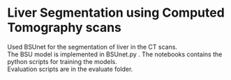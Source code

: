 # Liver Segmentation using Computed Tomography scans 
Used BSUnet for the segmentation of liver in the CT scans.<br/>
The BSU model is implemented in BSUnet.py . The notebooks contains the python scripts for training the models.<br/>
Evaluation scripts are in the evaluate folder. 
